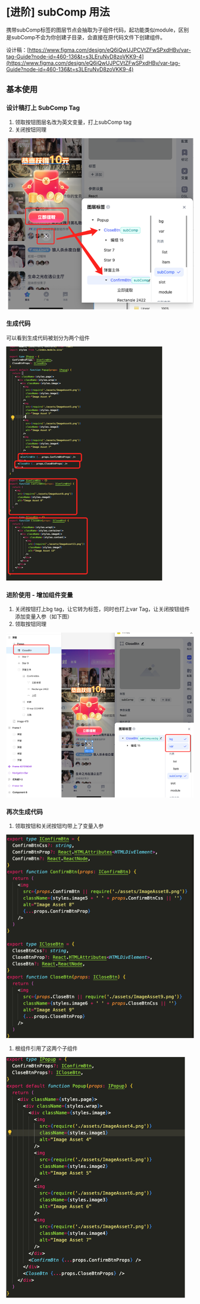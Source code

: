 # [进阶] subComp 用法

<!-- :::tip
[视频演示](http://learn.baidu.com/pages/index.html#/video/?courseId=50590&elementId=c4fa65bd-f0c6-4e92-b62f-c50950023c16&groupId=null&curPlayIndex=3)
::: -->

携带subComp标签的图层节点会抽取为子组件代码，起功能类似module，区别是subComp不会为你创建子目录，会直接在原代码文件下创建组件。

设计稿：[https://www.figma.com/design/eQ6iQwUJPCVtZFwSPxdHBv/var-tag-Guide?node-id=460-136&t=s3LEruNvD8zoVKK9-4](https://www.figma.com/design/eQ6iQwUJPCVtZFwSPxdHBv/var-tag-Guide?node-id=460-136&t=s3LEruNvD8zoVKK9-4)

## 基本使用

### 设计稿打上 SubComp Tag

1. 领取按钮图层名改为英文变量，打上subComp tag
2. 关闭按钮同理

![](./tag-subComp.assets/816280de1ad08d8f39bf8d3731ba43bc.png)

### 生成代码

可以看到生成代码被划分为两个组件

![](./tag-subComp.assets/3c8dc4628a077b13651e150b1eaa8334.png)

### 进阶使用 - 增加组件变量

1. 关闭按钮打上bg tag，让它转为<img />标签，同时也打上var Tag，让关闭按钮组件添加变量入参（如下图）
2. 领取按钮同理

![](./tag-subComp.assets/3e0049bdecfb1a5f1f3fe30cd610774d.png)

### 再次生成代码

1. 领取按钮和关闭按钮均带上了变量入参

![](./tag-subComp.assets/7c99e7e5fb2d3d9833a5e77ea6abf62d.png)

1. 根组件引用了这两个子组件

![](./tag-subComp.assets/3c1eb22d787288dd4ce8879617337239.png)
